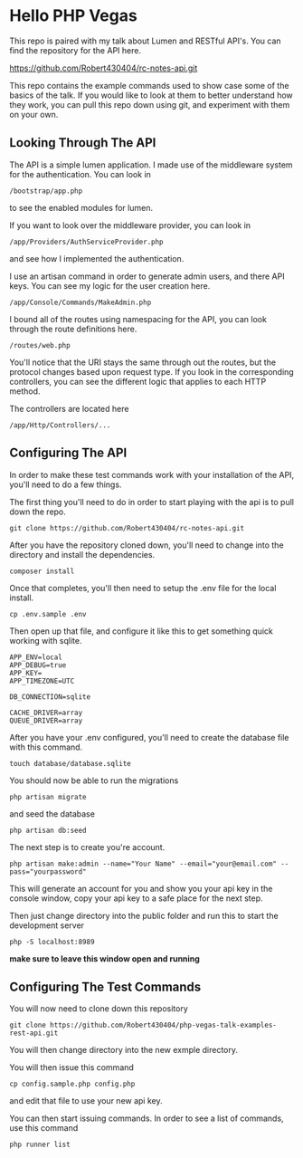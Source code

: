 # Hello PHP Vegas

This repo is paired with my talk about Lumen and RESTful API's. You can find the repository for the API here.

https://github.com/Robert430404/rc-notes-api.git

This repo contains the example commands used to show case some of the basics of the talk. If you would like to look at them to better
understand how they work, you can pull this repo down using git, and experiment with them on your own.

## Looking Through The API

The API is a simple lumen application. I made use of the middleware system for the authentication. You can look in 

	/bootstrap/app.php

to see the enabled modules for lumen. 

If you want to look over the middleware provider, you can look in

	/app/Providers/AuthServiceProvider.php 

and see how I implemented the authentication. 

I use an artisan command in order to generate admin users, and there API keys. You can see my logic for the user creation here.

	/app/Console/Commands/MakeAdmin.php

I bound all of the routes using namespacing for the API, you can look through the route definitions here.

	/routes/web.php

You'll notice that the URI stays the same through out the routes, but the protocol changes based upon request type. If you look in the corresponding controllers, you can see the different logic that applies to each HTTP method.

The controllers are located here

	/app/Http/Controllers/...

## Configuring The API

In order to make these test commands work with your installation of the API, you'll need to do a few things.

The first thing you'll need to do in order to start playing with the api is to pull down the repo.

	git clone https://github.com/Robert430404/rc-notes-api.git

After you have the repository cloned down, you'll need to change into the directory and install the dependencies.

	composer install

Once that completes, you'll then need to setup the .env file for the local install.

	cp .env.sample .env

Then open up that file, and configure it like this to get something quick working with sqlite.

	APP_ENV=local
	APP_DEBUG=true
	APP_KEY=
	APP_TIMEZONE=UTC

	DB_CONNECTION=sqlite

	CACHE_DRIVER=array
	QUEUE_DRIVER=array

After you have your .env configured, you'll need to create the database file with this command.

	touch database/database.sqlite

You should now be able to run the migrations
	
	php artisan migrate

and seed the database

	php artisan db:seed

The next step is to create you're account.

	php artisan make:admin --name="Your Name" --email="your@email.com" --pass="yourpassword"

This will generate an account for you and show you your api key in the console window, copy your api key to a safe place for the next step.

Then just change directory into the public folder and run this to start the development server

	php -S localhost:8989

**make sure to leave this window open and running**

## Configuring The Test Commands

You will now need to clone down this repository

	git clone https://github.com/Robert430404/php-vegas-talk-examples-rest-api.git

You will then change directory into the new exmple directory.

You will then issue this command

	cp config.sample.php config.php

and edit that file to use your new api key.

You can then start issuing commands. In order to see a list of commands, use this command

	php runner list
